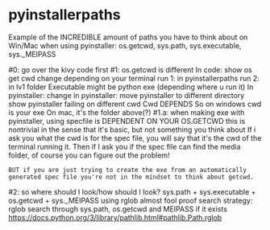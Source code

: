 # pyinstallerpaths
Example of the INCREDIBLE amount of paths you have to think about on Win/Mac when using pyinstaller: os.getcwd, sys.path, sys.executable, sys._MEIPASS


#0: go over the kivy code first
#1: os.getcwd is different
	In code: show os get cwd change depending on your terminal
        run 1: in pyinstallerpaths
        run 2: in lv1 folder
	Executable might be python exe (depending where u run it)
	In pyinstaller: 
		change in pyinstaller: move pyinstaller to different directory
		show pyinstaller failing on different cwd
		Cwd DEPENDS
		So on windows cwd is your exe
		On mac, it's the folder above(?)
#1.a: when making exe with pyinstaller, using specfile is DEPENDENT ON YOUR OS.GETCWD
    this is nontrivial in the sense that it's basic, but not something you think about
    If i ask you what the cwd is for the spec file, you will say that it's the cwd of the terminal running it. Then if I ask you if the spec file can find the media folder, of course you can figure out the problem!
    
	BUT if you are just trying to create the exe from an automatically generated spec file you're not in the mindset to think about getcwd.
#2: so where should I look/how should I look?
sys.path + sys.executable + os.getcwd + sys._MEIPASS using rglob
	almost fool proof search strategy: 
	rglob search through sys.path, os.getcwd and MEIPASS if it exists
    https://docs.python.org/3/library/pathlib.html#pathlib.Path.rglob